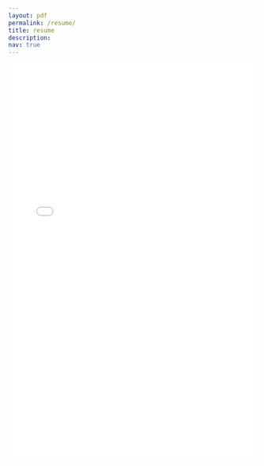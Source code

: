 ```yaml
---
layout: pdf
permalink: /resume/
title: resume
description: 
nav: true
---
```

<!-- <object data="Resume_Chemudupati.pdf" width="1000" height="1000" type='application/pdf'></object> -->
<!-- <object data="{{ post.Resume_Chemudupati.pdf}}" width="1000" height="1000" type='application/pdf'></object> -->

<!-- <iframe src="https://drive.google.com/file/d/1w943A8QiwnHRecpDhAnGAHaY6s6rd2Ww/view" width="100%" height="100%"></iframe> -->
<embed src="../assets/pdf/Resume_Chemudupati_Latest.pdf" type="application/pdf" width="100%" height="800px"/>